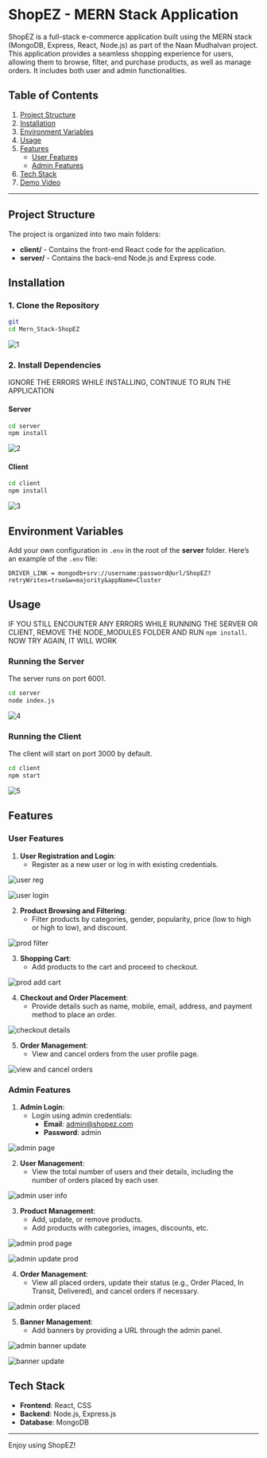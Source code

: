 # ShopEZ - MERN Stack Application

ShopEZ is a full-stack e-commerce application built using the MERN stack (MongoDB, Express, React, Node.js) as part of the Naan Mudhalvan project. This application provides a seamless shopping experience for users, allowing them to browse, filter, and purchase products, as well as manage orders. It includes both user and admin functionalities.

## Table of Contents
1. [Project Structure](#project-structure)
2. [Installation](#installation)
3. [Environment Variables](#environment-variables)
4. [Usage](#usage)
5. [Features](#features)
   - [User Features](#user-features)
   - [Admin Features](#admin-features)
6. [Tech Stack](#tech-stack)
7. [Demo Video](#demo-video)

---

## Project Structure

The project is organized into two main folders:
- **client/** - Contains the front-end React code for the application.
- **server/** - Contains the back-end Node.js and Express code.

## Installation

### 1. Clone the Repository
``` bash
git 
cd Mern_Stack-ShopEZ
```

![1](https://github.com/user-attachments/assets/26e51f3e-bc82-485f-9e60-09a5491f9f84)


### 2. Install Dependencies
IGNORE THE ERRORS WHILE INSTALLING, CONTINUE TO RUN THE APPLICATION
#### Server
``` bash
cd server
npm install
```

![2](https://github.com/user-attachments/assets/a1d1f003-131c-40f4-a147-b0eb5f390c1a)

#### Client
``` bash
cd client
npm install
```

![3](https://github.com/user-attachments/assets/5aefed41-5559-467c-8e5c-762e3f8c8f27)


## Environment Variables

Add your own configuration in `.env` in the root of the **server** folder. Here’s an example of the `.env` file:
```
DRIVER_LINK = mongodb+srv://username:password@url/ShopEZ?retryWrites=true&w=majority&appName=Cluster
```

## Usage
IF YOU STILL ENCOUNTER ANY ERRORS WHILE RUNNING THE SERVER OR CLIENT, REMOVE THE NODE_MODULES FOLDER AND RUN `npm install`. NOW TRY AGAIN, IT WILL WORK
### Running the Server
The server runs on port 6001.
``` bash
cd server
node index.js
```

![4](https://github.com/user-attachments/assets/1d2f2f92-dca5-4f0c-90c0-d61b8db97c8a)

### Running the Client
The client will start on port 3000 by default.
``` bash
cd client
npm start
```

![5](https://github.com/user-attachments/assets/8fc43d92-5936-44d4-a32e-5addd7987214)


## Features

### User Features
1. **User Registration and Login**:
   - Register as a new user or log in with existing credentials.
     
![user reg](https://github.com/user-attachments/assets/f58866b0-5d69-4085-b2ba-4ae55de41681)

![user login](https://github.com/user-attachments/assets/2ca889a2-b5aa-4b89-96af-55f1ab7ee456)
   
2. **Product Browsing and Filtering**:
   - Filter products by categories, gender, popularity, price (low to high or high to low), and discount.
     
![prod filter](https://github.com/user-attachments/assets/141a8dbd-7e50-49be-b6d5-a689deb4d51d)
   
3. **Shopping Cart**:
   - Add products to the cart and proceed to checkout.
     
![prod add cart](https://github.com/user-attachments/assets/ad768c45-ef76-4271-ae61-7bea0edd7ad0)
   
4. **Checkout and Order Placement**:
   - Provide details such as name, mobile, email, address, and payment method to place an order.
     
![checkout details](https://github.com/user-attachments/assets/01fe54cc-dcdb-4ca7-9177-af28063bc3bc)

5. **Order Management**:
   - View and cancel orders from the user profile page.
     
![view and cancel orders](https://github.com/user-attachments/assets/4b60e647-de4d-46c7-967b-d9805e309f4a)


### Admin Features
1. **Admin Login**:
   - Login using admin credentials:
     - **Email**: admin@shopez.com
     - **Password**: admin
       
![admin page](https://github.com/user-attachments/assets/b4012a66-c85a-4b4b-b813-4ac364f441e0)

2. **User Management**:
   - View the total number of users and their details, including the number of orders placed by each user.
     
![admin user info](https://github.com/user-attachments/assets/8dca218b-7022-418c-a173-58f1ff01d556)
   
3. **Product Management**:
   - Add, update, or remove products.
   - Add products with categories, images, discounts, etc.
     
![admin prod page](https://github.com/user-attachments/assets/8b28eba3-735a-42ee-9b6a-0c8772b0b138)

![admin update prod](https://github.com/user-attachments/assets/abe3f063-f292-4b9a-9b5b-22ffc41a4a92)

4. **Order Management**:
   - View all placed orders, update their status (e.g., Order Placed, In Transit, Delivered), and cancel orders if necessary.
     
![admin order placed](https://github.com/user-attachments/assets/99ca1dca-bd99-49b1-ab52-6ba194084520)

5. **Banner Management**:
   - Add banners by providing a URL through the admin panel.
     
![admin banner update](https://github.com/user-attachments/assets/ee4aaddf-4322-4c85-a44e-6000ae6a5b5e)

![banner update](https://github.com/user-attachments/assets/fa993eb3-5068-4bee-98d3-e7f8782967aa)


## Tech Stack
- **Frontend**: React, CSS
- **Backend**: Node.js, Express.js
- **Database**: MongoDB



---

Enjoy using ShopEZ!
